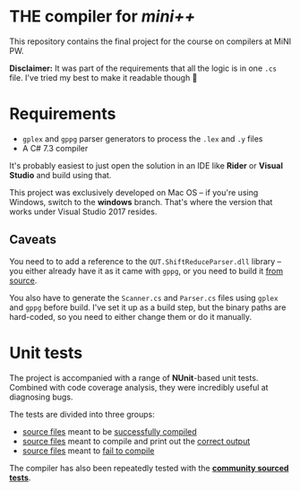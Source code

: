 # THE compiler for *mini++*

This repository contains the final project for the course on compilers at MiNI PW.

**Disclaimer:** It was part of the requirements that all the logic is in one `.cs` file. I've tried my best to make it readable though :eyes:

# Requirements

- `gplex` and `gppg` parser generators to process the `.lex` and `.y` files
- A C# 7.3 compiler

It's probably easiest to just open the solution in an IDE like **Rider** or **Visual Studio** and build using that.

This project was exclusively developed on Mac OS – if you're using Windows, switch to the **windows** branch.
That's where the version that works under Visual Studio 2017 resides.

## Caveats

You need to to add a reference to the `QUT.ShiftReduceParser.dll` library – you either already have it as it came with `gppg`, or you need to build it [from source](https://github.com/k-john-gough/gppg).

You also have to generate the `Scanner.cs` and `Parser.cs` files using `gplex` and `gppg` before build. I've set it up as a build step, but the binary paths are hard-coded, so you need to either change them or do it manually.

# Unit tests

The project is accompanied with a range of **NUnit**-based unit tests.
Combined with code coverage analysis, they were incredibly useful at diagnosing bugs.

The tests are divided into three groups:
- [source files](./UnitTests/TestSources/Valid) meant to be [successfully compiled](./UnitTests/ValidPrograms.cs)
- [source files](./UnitTests/TestSources/Outputs) meant to compile and print out the [correct output](./UnitTests/OutputPrograms.cs)
- [source files](./UnitTests/TestSources/Invalid) meant to [fail to compile](./UnitTests/InvalidPrograms.cs)

The compiler has also been repeatedly tested with the [**community sourced tests**](https://github.com/piotr-onyszczuk/MT_testy).

